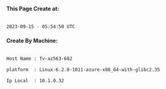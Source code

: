 
   
#### This Page Create at:

```bash

2023-09-15 - 05:54:50 UTC

```

#### Create By Machine:

```bash

Host Name : fv-az563-682

platform  : Linux-6.2.0-1011-azure-x86_64-with-glibc2.35

Ip Local  : 10.1.0.32

```

